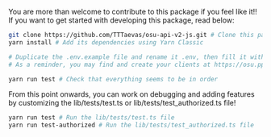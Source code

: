 You are more than welcome to contribute to this package if you feel like it!! If you want to get started with developing this package, read below:

```bash
git clone https://github.com/TTTaevas/osu-api-v2-js.git # Clone this package's repository
yarn install # Add its dependencies using Yarn Classic

# Duplicate the .env.example file and rename it .env, then fill it with the details of one of your clients
# As a reminder, you may find and create your clients at https://osu.ppy.sh/home/account/edit#oauth

yarn run test # Check that everything seems to be in order
```

From this point onwards, you can work on debugging and adding features by customizing the lib/tests/test.ts or lib/tests/test_authorized.ts file!

```bash
yarn run test # Run the lib/tests/test.ts file
yarn run test-authorized # Run the lib/tests/test_authorized.ts file
```
